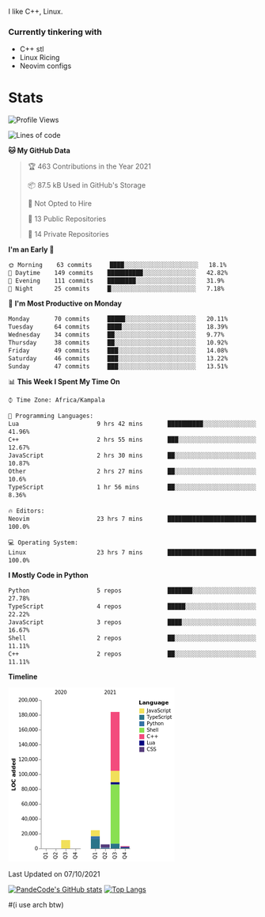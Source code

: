 I like C++, Linux.
### Currently tinkering with
 - C++ stl
 - Linux Ricing
 - Neovim configs

# Stats
<!--START_SECTION:waka-->
![Profile Views](http://img.shields.io/badge/Profile%20Views-20-blue)

![Lines of code](https://img.shields.io/badge/From%20Hello%20World%20I%27ve%20Written-230564%20lines%20of%20code-blue)

**🐱 My GitHub Data** 

> 🏆 463 Contributions in the Year 2021
 > 
> 📦 87.5 kB Used in GitHub's Storage 
 > 
> 🚫 Not Opted to Hire
 > 
> 📜 13 Public Repositories 
 > 
> 🔑 14 Private Repositories  
 > 
**I'm an Early 🐤** 

```text
🌞 Morning    63 commits     ████░░░░░░░░░░░░░░░░░░░░░   18.1% 
🌆 Daytime    149 commits    ██████████░░░░░░░░░░░░░░░   42.82% 
🌃 Evening    111 commits    ████████░░░░░░░░░░░░░░░░░   31.9% 
🌙 Night      25 commits     █░░░░░░░░░░░░░░░░░░░░░░░░   7.18%

```
📅 **I'm Most Productive on Monday** 

```text
Monday       70 commits     █████░░░░░░░░░░░░░░░░░░░░   20.11% 
Tuesday      64 commits     ████░░░░░░░░░░░░░░░░░░░░░   18.39% 
Wednesday    34 commits     ██░░░░░░░░░░░░░░░░░░░░░░░   9.77% 
Thursday     38 commits     ██░░░░░░░░░░░░░░░░░░░░░░░   10.92% 
Friday       49 commits     ███░░░░░░░░░░░░░░░░░░░░░░   14.08% 
Saturday     46 commits     ███░░░░░░░░░░░░░░░░░░░░░░   13.22% 
Sunday       47 commits     ███░░░░░░░░░░░░░░░░░░░░░░   13.51%

```


📊 **This Week I Spent My Time On** 

```text
⌚︎ Time Zone: Africa/Kampala

💬 Programming Languages: 
Lua                      9 hrs 42 mins       ██████████░░░░░░░░░░░░░░░   41.96% 
C++                      2 hrs 55 mins       ███░░░░░░░░░░░░░░░░░░░░░░   12.67% 
JavaScript               2 hrs 30 mins       ██░░░░░░░░░░░░░░░░░░░░░░░   10.87% 
Other                    2 hrs 27 mins       ██░░░░░░░░░░░░░░░░░░░░░░░   10.6% 
TypeScript               1 hr 56 mins        ██░░░░░░░░░░░░░░░░░░░░░░░   8.36%

🔥 Editors: 
Neovim                   23 hrs 7 mins       █████████████████████████   100.0%

💻 Operating System: 
Linux                    23 hrs 7 mins       █████████████████████████   100.0%

```

**I Mostly Code in Python** 

```text
Python                   5 repos             ███████░░░░░░░░░░░░░░░░░░   27.78% 
TypeScript               4 repos             █████░░░░░░░░░░░░░░░░░░░░   22.22% 
JavaScript               3 repos             ████░░░░░░░░░░░░░░░░░░░░░   16.67% 
Shell                    2 repos             ██░░░░░░░░░░░░░░░░░░░░░░░   11.11% 
C++                      2 repos             ██░░░░░░░░░░░░░░░░░░░░░░░   11.11%

```


**Timeline**

![Chart not found](https://raw.githubusercontent.com/PandeCode/PandeCode/main/charts/bar_graph.png) 


 Last Updated on 07/10/2021
<!--END_SECTION:waka-->
[![PandeCode's GitHub stats](https://github-readme-stats.vercel.app/api?username=PandeCode&theme=dracula&hide_border=true&show_icons=true)](https://github.com/anuraghazra/github-readme-stats)
[![Top Langs](https://github-readme-stats.vercel.app/api/top-langs/?username=PandeCode&layout=compact&theme=dracula&hide_border=true)](https://github.com/anuraghazra/github-readme-stats)


#(i use arch btw)
